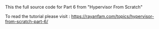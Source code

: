 This the full source code for Part 6 from "Hypervisor From Scratch"


To read the tutorial please visit : https://rayanfam.com/topics/hypervisor-from-scratch-part-6/

